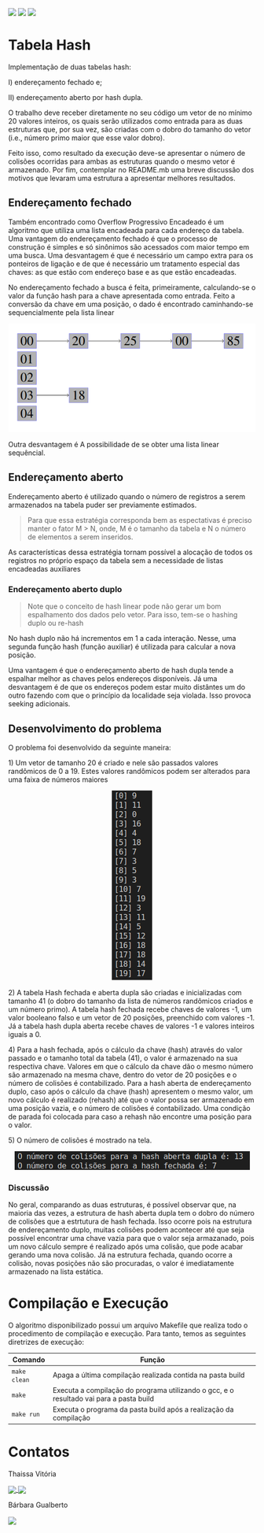 <div style="display: inline-block;">
<img src="https://img.shields.io/badge/C-00599C?style=for-the-badge&logo=c&logoColor=white"/> 
<img src="https://img.shields.io/badge/Visual_Studio_Code-0078D4?style=for-the-badge&logo=visual%20studio%20code&logoColor=white"/> 
<img src="https://img.shields.io/badge/Ubuntu-E95420?style=for-the-badge&logo=ubuntu&logoColor=white"/> 
</a> 
</div>

# Tabela Hash

<p> Implementação de duas tabelas hash: </p>

<p> I) endereçamento fechado e; </p>
<p> II) endereçamento aberto por hash dupla. </p>

<p> O trabalho deve receber diretamente no seu código um vetor de no mínimo 20 valores inteiros, os quais serão utilizados como entrada  para as duas estruturas que, por sua vez, são criadas com o dobro do tamanho do vetor (i.e., número primo maior que esse valor dobro). </p>

<p> Feito isso, como resultado da execução deve-se apresentar o número de colisões ocorridas para ambas as estruturas quando o mesmo vetor é armazenado. Por fim, contemplar no README.mb uma breve discussão dos motivos que levaram uma estrutura a apresentar melhores resultados. </p>

## Endereçamento fechado

<p> Também encontrado como Overflow Progressivo Encadeado é um algoritmo que utiliza uma lista encadeada para cada endereço da tabela. Uma vantagem do endereçamento fechado é que o processo de construção é simples e só sinônimos são acessados com maior tempo em uma busca. Uma desvantagem é que é necessário um campo extra para os ponteiros de ligação e de que é necessário um tratamento especial das chaves: as que estão com endereço base e as que estão encadeadas. </p>

<p> No endereçamento fechado a busca é feita, primeiramente, calculando-se o
valor da função hash para a chave apresentada como entrada.
Feito a conversão da chave em uma posição, o dado é encontrado
caminhando-se sequencialmente pela lista linear </p> 


<div align="center">
 <p> </p>
 <img src="img/tabelafechada.png">
 <p> </p>
</div>

<p> Outra desvantagem é A possibilidade de se obter uma lista linear sequêncial. </p>

## Endereçamento aberto

<p> Endereçamento aberto é utilizado quando o número de registros a serem armazenados na tabela puder ser previamente estimados. </p>

> Para que essa estratégia corresponda bem as espectativas é preciso manter o fator M > N, onde, M é o tamanho da tabela e N o número de elementos a serem inseridos.

<p> As características dessa estratégia tornam possível a alocação de todos os registros no próprio espaço da tabela sem a necessidade de listas encadeadas auxiliares </p>

### Endereçamento aberto duplo

> Note que o conceito de hash linear pode não gerar um bom espalhamento dos dados pelo vetor. Para isso, tem-se o hashing duplo ou re-hash

<p> No hash duplo não há incrementos em 1 a cada interação. Nesse, uma segunda
função hash (função auxiliar) é utilizada para calcular a nova posição. </p>

<p> Uma vantagem é que o endereçamento aberto de hash dupla tende a espalhar melhor as chaves pelos endereços disponíveis. Já uma desvantagem é de que os endereços podem estar muito distântes um do outro fazendo com que o princípio da localidade seja violada. Isso provoca seeking adicionais. </p>

## Desenvolvimento do problema

<p>  O problema foi desenvolvido da seguinte maneira: </p>

<p> 1) Um vetor de tamanho 20 é criado e nele são passados valores randômicos de 0 a 19. Estes valores randômicos podem ser alterados para uma faixa de números maiores </p>


<div align="center">
 <p> </p>
 <img src="img/numeros.png">
 <p> </p>
</div>

<p> 2) A tabela Hash fechada e aberta dupla são criadas e inicializadas com tamanho 41 (o dobro do tamanho da lista de números randômicos criados e um número primo). A tabela hash fechada recebe chaves de valores -1, um valor booleano falso e um vetor de 20 posições, preenchido com valores -1. Já a tabela hash dupla aberta recebe chaves de valores -1 e valores inteiros iguais a 0. </p>

<p> 4) Para a hash fechada, após o cálculo da chave (hash) através do valor passado e o tamanho total da tabela (41), o valor é armazenado na sua respectiva chave. Valores em que o cálculo da chave dão o mesmo número são armazenado na mesma chave, dentro do vetor de 20 posições e o número de colisões é contabilizado. Para a hash aberta de endereçamento duplo, caso após o cálculo da chave (hash) apresentem o mesmo valor, um novo cálculo é realizado (rehash) até que o valor possa ser armazenado em uma posição vazia, e o número de colisões é contabilizado. Uma condição de parada foi colocada para caso a rehash não encontre uma posição para o valor. </p>

<p> 5) O número de colisões é mostrado na tela. </p>

<div align="center">
 <p> </p>
 <img src="img/colisoes.png">
 <p> </p>
</div>

### Discussão

<p> No geral, comparando as duas estruturas, é possível observar que, na maioria das vezes, a estrutura de hash aberta dupla tem o dobro do número de colisões que a estrtutura de hash fechada. Isso ocorre pois na estrutura de endereçamento duplo, muitas colisões podem acontecer até que seja possível encontrar uma chave vazia para que o valor seja armazanado, pois um novo cálculo sempre é realizado após uma colisão, que pode acabar gerando uma nova colisão. Já na estrutura fechada, quando ocorre a colisão, novas posições não são procuradas, o valor é imediatamente armazenado na lista estática. </p>

# Compilação e Execução

O algoritmo disponibilizado possui um arquivo Makefile que realiza todo o procedimento de compilação e execução. Para tanto, temos as seguintes diretrizes de execução:

<div>

| Comando                |  Função                                                                                           |
| -----------------------| ------------------------------------------------------------------------------------------------- |
|  `make clean`          | Apaga a última compilação realizada contida na pasta build                                        |
|  `make`                | Executa a compilação do programa utilizando o gcc, e o resultado vai para a pasta build           |
|  `make run`            | Executa o programa da pasta build após a realização da compilação                                 |

</div>

# Contatos

<div>
<p align="justify"> Thaissa Vitória</p>
<a href="https://t.me/thaissadaldegan">
<img align="center"  src="https://img.shields.io/badge/Telegram-2CA5E0?style=for-the-badge&logo=telegram&logoColor=white"/> 

<a href="https://www.linkedin.com/in/thaissa-vitoria-daldegan-6a84b9153/">
<img align="center"  src="https://img.shields.io/badge/LinkedIn-0077B5?style=for-the-badge&logo=linkedin&logoColor=white"/>
</a>
</div>


<div>
<p align="justify"> Bárbara Gualberto</p>
<a href="https://t.me/barbrinas">
<img align="center" src="https://img.shields.io/badge/Telegram-2CA5E0?style=for-the-badge&logo=telegram&logoColor=white"/> 

